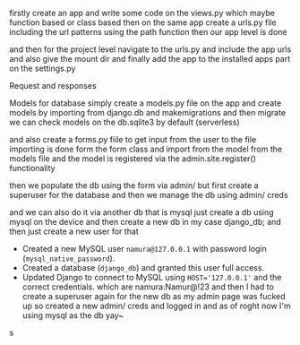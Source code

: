 firstly create an app and write some code on the views.py which maybe function based or class based
then on the same app create a urls.py file including the url patterns using the path function 
then our app level is done

and then for the project level 
navigate to the urls.py and include the app urls and also give the mount dir
and finally add the app to the installed apps part on the settings.py

Request and responses 

Models for database
simply create a models.py file on the app  and create models by importing from django.db and makemigrations and then migrate
we can check models on the db.sqlite3 by default (serverless)

and also create a forms.py fiile to get input from the user to the file
importing is done form the form class and import from the model from the models file and the model is registered via the admin.site.register() functionality 

then we populate the db using the form via admin/ but first create a superuser for the database
and then we manage the db using admin/ creds

and we can also do it via another db that is mysql
just create a db using mysql on the device and then create a new db in my case django_db; and then just create a new user for that 
- Created a new MySQL user `namura@127.0.0.1` with password login (`mysql_native_password`).
- Created a database (`django_db`) and granted this user full access.
- Updated Django to connect to MySQL using `HOST='127.0.0.1'` and the correct credentials.
which are namura:Namur@!23
and then I had to create a superuser again for the new db as my admin page was fucked up so created a new admin/ creds and logged in and as of roght now I'm using mysql as the db yay~

s
